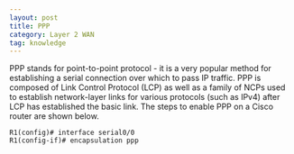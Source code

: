 ```yaml
---
layout: post
title: PPP
category: Layer 2 WAN
tag: knowledge
---
```

PPP stands for point-to-point protocol - it is  a very popular method for establishing a serial connection over which to pass IP traffic. PPP is composed of Link Control Protocol (LCP) as well as a family of NCPs used to establish network-layer links for various protocols (such as IPv4) after LCP has established the basic link. The steps to enable PPP on a Cisco router are shown below.
```
R1(config)# interface serial0/0
R1(config-if)# encapsulation ppp
```